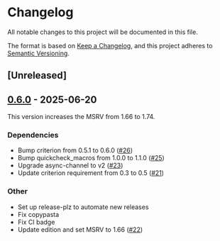 # Changelog

All notable changes to this project will be documented in this file.

The format is based on [Keep a Changelog](https://keepachangelog.com/en/1.0.0/),
and this project adheres to [Semantic Versioning](https://semver.org/spec/v2.0.0.html).

## [Unreleased]

## [0.6.0](https://github.com/sagebind/sluice/compare/v0.5.5...v0.6.0) - 2025-06-20

This version increases the MSRV from 1.66 to 1.74.

### Dependencies

- Bump criterion from 0.5.1 to 0.6.0 ([#26](https://github.com/sagebind/sluice/pull/26))
- Bump quickcheck_macros from 1.0.0 to 1.1.0 ([#25](https://github.com/sagebind/sluice/pull/25))
- Upgrade async-channel to v2 ([#23](https://github.com/sagebind/sluice/pull/23))
- Update criterion requirement from 0.3 to 0.5 ([#21](https://github.com/sagebind/sluice/pull/21))

### Other

- Set up release-plz to automate new releases
- Fix copypasta
- Fix CI badge
- Update edition and set MSRV to 1.66 ([#22](https://github.com/sagebind/sluice/pull/22))
